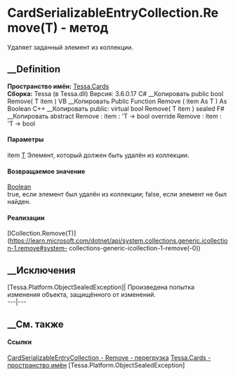 # CardSerializableEntryCollection<T>.Remove(T) - метод
Удаляет заданный элемент из коллекции.
##  __Definition
 **Пространство имён:** [Tessa.Cards](N_Tessa_Cards.htm)  
 **Сборка:** Tessa (в Tessa.dll) Версия: 3.6.0.17
C# __Копировать
     public bool Remove(
    	T item
    )
VB __Копировать
     Public Function Remove ( 
    	item As T
    ) As Boolean
C++ __Копировать
     public:
    virtual bool Remove(
    	T item
    ) sealed
F# __Копировать
     abstract Remove : 
            item : 'T -> bool 
    override Remove : 
            item : 'T -> bool 
#### Параметры
item [T](T_Tessa_Cards_CardSerializableEntryCollection_1.htm)
    Элемент, который должен быть удалён из коллекции.
#### Возвращаемое значение
[Boolean](https://learn.microsoft.com/dotnet/api/system.boolean)  
true, если элемент был удалён из коллекции; false, если элемент не был найден.
#### Реализации
[ICollection<T>.Remove(T)](https://learn.microsoft.com/dotnet/api/system.collections.generic.icollection-1.remove#system-
collections-generic-icollection-1-remove\(-0\))  
##  __Исключения
[Tessa.Platform.ObjectSealedException]| Произведена попытка изменения объекта,
защищённого от изменений.  
---|---  
##  __См. также
#### Ссылки
[CardSerializableEntryCollection<T> \-
](T_Tessa_Cards_CardSerializableEntryCollection_1.htm)
[Remove -
перегрузка](Overload_Tessa_Cards_CardSerializableEntryCollection_1_Remove.htm)
[Tessa.Cards - пространство имён](N_Tessa_Cards.htm)
[Tessa.Platform.ObjectSealedException]
